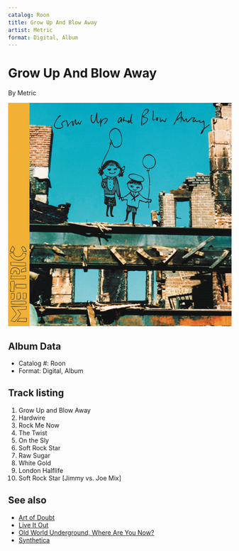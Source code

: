 ```yaml
---
catalog: Roon
title: Grow Up And Blow Away
artist: Metric
format: Digital, Album
---
```


# Grow Up And Blow Away

By Metric

![](../../assets/albumcovers/Metric-Grow_Up_And_Blow_Away.png)

## Album Data

- Catalog #: Roon
- Format: Digital, Album


## Track listing


1. Grow Up and Blow Away
2. Hardwire
3. Rock Me Now
4. The Twist
5. On the Sly
6. Soft Rock Star
7. Raw Sugar
8. White Gold
9. London Halflife
10. Soft Rock Star [Jimmy vs. Joe Mix]


## See also

- [Art of Doubt](Art_of_Doubt.md)
- [Live It Out](Live_It_Out.md)
- [Old World Underground, Where Are You Now?](Old_World_Underground__Where_Are_You_Now.md)
- [Synthetica](Synthetica.md)
